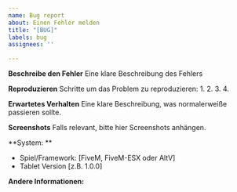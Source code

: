```yaml
---
name: Bug report
about: Einen Fehler melden
title: "[BUG]"
labels: bug
assignees: ''

---
```


**Beschreibe den Fehler**
Eine klare Beschreibung des Fehlers

**Reproduzieren**
Schritte um das Problem zu reproduzieren:
1. 
2. 
3. 
4. 

**Erwartetes Verhalten**
Eine klare Beschreibung, was normalerweiße passieren sollte.

**Screenshots**
Falls relevant, bitte hier Screenshots anhängen.

**System: **
 - Spiel/Framework: [FiveM, FiveM-ESX oder AltV]
 - Tablet Version [z.B. 1.0.0]

**Andere Informationen:**
